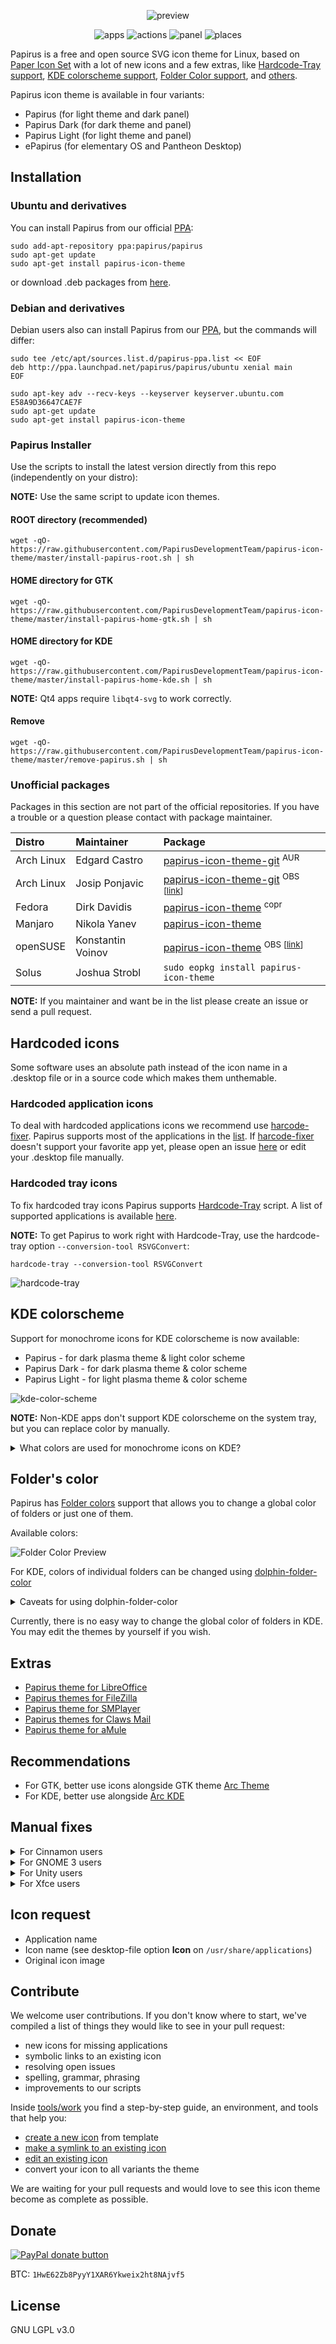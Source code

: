 <p align="center">
  <img src="https://raw.githubusercontent.com/PapirusDevelopmentTeam/papirus-icon-theme/master/preview.png" alt="preview"/>
</p>

<p align="center">
  <img alt="apps" src="https://img.shields.io/badge/apps_icons-3000%2B-5294e2.svg?style=flat-square"/>
  <img alt="actions" src="https://img.shields.io/badge/actions_icons-1700%2B-5294e2.svg?style=flat-square"/>
  <img alt="panel" src="https://img.shields.io/badge/panel_icons-1600%2B-5294e2.svg?style=flat-square"/>
  <img alt="places" src="https://img.shields.io/badge/places_icons-880%2B-5294e2.svg?style=flat-square"/>
</p>

Papirus is a free and open source SVG icon theme for Linux, based on [Paper Icon Set](https://github.com/snwh/paper-icon-theme) with a lot of new icons and a few extras, like [Hardcode-Tray support](#hardcoded-tray-icons), [KDE colorscheme support](#kde-colorscheme), [Folder Color support](#folders-color), and [others](#extras).

Papirus icon theme is available in four variants:

 - Papirus (for light theme and dark panel)
 - Papirus Dark (for dark theme and panel)
 - Papirus Light (for light theme and panel)
 - ePapirus (for elementary OS and Pantheon Desktop)

## Installation

### Ubuntu and derivatives

You can install Papirus from our official [PPA](https://launchpad.net/~papirus/+archive/ubuntu/papirus):

```
sudo add-apt-repository ppa:papirus/papirus
sudo apt-get update
sudo apt-get install papirus-icon-theme
```

or download .deb packages from [here](https://launchpad.net/~papirus/+archive/ubuntu/papirus/+packages?field.name_filter=papirus-icon-theme).

### Debian and derivatives

Debian users also can install Papirus from our [PPA](https://launchpad.net/~papirus/+archive/ubuntu/papirus), but the commands will differ:

```
sudo tee /etc/apt/sources.list.d/papirus-ppa.list << EOF
deb http://ppa.launchpad.net/papirus/papirus/ubuntu xenial main
EOF

sudo apt-key adv --recv-keys --keyserver keyserver.ubuntu.com E58A9D36647CAE7F
sudo apt-get update
sudo apt-get install papirus-icon-theme
```


### Papirus Installer

Use the scripts to install the latest version directly from this repo (independently on your distro):

**NOTE:** Use the same script to update icon themes.

#### ROOT directory (recommended)

```
wget -qO- https://raw.githubusercontent.com/PapirusDevelopmentTeam/papirus-icon-theme/master/install-papirus-root.sh | sh
```
#### HOME directory for GTK

```
wget -qO- https://raw.githubusercontent.com/PapirusDevelopmentTeam/papirus-icon-theme/master/install-papirus-home-gtk.sh | sh
```

#### HOME directory for KDE

```
wget -qO- https://raw.githubusercontent.com/PapirusDevelopmentTeam/papirus-icon-theme/master/install-papirus-home-kde.sh | sh
```

**NOTE:** Qt4 apps require `libqt4-svg` to work correctly.

#### Remove

```
wget -qO- https://raw.githubusercontent.com/PapirusDevelopmentTeam/papirus-icon-theme/master/remove-papirus.sh | sh
```

### Unofficial packages

Packages in this section are not part of the official repositories. If you have a trouble or a question please contact with package maintainer.

| **Distro** | **Maintainer**    | **Package**                              |
| :--------- | :---------------- | :--------------------------------------- |
| Arch Linux | Edgard Castro     | [papirus-icon-theme-git](https://aur.archlinux.org/packages/papirus-icon-theme-git/) <sup>AUR</sup> |
| Arch Linux | Josip Ponjavic    | [papirus-icon-theme-git](https://software.opensuse.org/download.html?project=home:metakcahura&package=papirus-icon-theme-git) <sup>OBS [[link](https://build.opensuse.org/package/show/home:metakcahura/papirus-icon-theme-git)]</sub> |
| Fedora     | Dirk Davidis      | [papirus-icon-theme](https://copr.fedorainfracloud.org/coprs/dirkdavidis/papirus-icon-theme/) <sup>copr</sup> |
| Manjaro    | Nikola Yanev      | [papirus-icon-theme](http://download.tuxfamily.org/gericom/README.html) |
| openSUSE   | Konstantin Voinov | [papirus-icon-theme](https://software.opensuse.org/download.html?project=home:kill_it&package=papirus-icon-theme) <sup>OBS [[link](https://build.opensuse.org/package/show/home:kill_it/papirus-icon-theme)]</sub> |
| Solus      | Joshua Strobl     | `sudo eopkg install papirus-icon-theme`  |

**NOTE:** If you maintainer and want be in the list please create an issue or send a pull request.

## Hardcoded icons

Some software uses an absolute path instead of the icon name in a .desktop file or in a source code which makes them unthemable.

### Hardcoded application icons

To deal with hardcoded applications icons we recommend use [harcode-fixer](https://github.com/Foggalong/hardcode-fixer). Papirus supports most of the applications in the [list](https://github.com/Foggalong/hardcode-fixer/blob/master/tofix.csv). If [harcode-fixer](https://github.com/Foggalong/hardcode-fixer) doesn't support your favorite app yet, please open an issue [here](https://github.com/Foggalong/hardcode-fixer/issues) or edit your .desktop file manually.

### Hardcoded tray icons

To fix hardcoded tray icons Papirus supports [Hardcode-Tray](https://github.com/bil-elmoussaoui/Hardcode-Tray) script. A list of supported applications is available [here](https://github.com/bil-elmoussaoui/Hardcode-Tray/tree/master/data/database).

**NOTE:** To get Papirus to work right with Hardcode-Tray, use the hardcode-tray option `--conversion-tool RSVGConvert`:

```
hardcode-tray --conversion-tool RSVGConvert
```

![hardcode-tray](http://i.imgur.com/6hFm6aj.png)

## KDE colorscheme

Support for monochrome icons for KDE colorscheme is now available:
- Papirus - for dark plasma theme & light color scheme
- Papirus Dark - for dark plasma theme & color scheme
- Papirus Light - for light plasma theme & color scheme

![kde-color-scheme](http://i.imgur.com/oM1qhQH.png)

**NOTE:** Non-KDE apps don't support KDE colorscheme on the system tray, but you can replace color by manually.

<details>
<summary>What colors are used for monochrome icons on KDE?</summary>

**Papirus**:
- actions, devices, places
  - class: **ColorScheme-Text** color: `#5c616c`
  - class: **ColorScheme-Highlight** color: `#5294e2`
- panel
  - class: **ColorScheme-ButtonBackground** color: `#d3dae3`
  - class: **ColorScheme-Highlight** color: `#5294e2`

**Papirus-Dark**:
- actions, devices, places and panel
  - class: **ColorScheme-Text** color: `#d3dae3`
  - class: **ColorScheme-Highlight** color: `#5294e2`

**Papirus-Light**:
- actions, devices, places and panel
  - class: **ColorScheme-Text** color: `#5c616c`
  - class: **ColorScheme-Highlight** color: `#5294e2`
</details>

## Folder's color

Papirus has [Folder colors](http://foldercolor.tuxfamily.org/) support that allows you to change a global color of folders or just one of them.

Available colors:

![Folder Color Preview](http://i.imgur.com/JSIa5WD.png)

For KDE, colors of individual folders can be changed using [dolphin-folder-color](https://github.com/audoban/dolphin-folder-color)
<details>
<summary>Caveats for using dolphin-folder-color</summary>

- The flags of the `kdialog` command used by the scripts varies by version. Some newer versions lack the `--caption` and `--geometry` flags. You may need to edit the script files manually so that they can be successfully run.
- Papirus icon theme does not have the same color set as the default Breeze theme, so one or two of the colors may not work.

</details>

Currently, there is no easy way to change the global color of folders in KDE. You may edit the themes by yourself if you wish.

## Extras

- [Papirus theme for LibreOffice](https://github.com/PapirusDevelopmentTeam/papirus-libreoffice-theme)
- [Papirus themes for FileZilla](https://github.com/PapirusDevelopmentTeam/papirus-filezilla-themes)
- [Papirus theme for SMPlayer](https://github.com/PapirusDevelopmentTeam/papirus-smplayer-theme)
- [Papirus themes for Claws Mail](https://github.com/PapirusDevelopmentTeam/papirus-claws-mail-theme)
- [Papirus theme for aMule](https://github.com/PapirusDevelopmentTeam/papirus-amule-theme)

## Recommendations

- For GTK, better use icons alongside GTK theme [Arc Theme](https://github.com/horst3180/arc-theme)
- For KDE, better use alongside [Arc KDE](https://github.com/PapirusDevelopmentTeam/arc-kde)

## Manual fixes

<details>
<summary>For Cinnamon users</summary>

For Cinnamon users who want use Papirus icon theme with [arc-theme](https://github.com/horst3180/arc-theme), we recommend the following combinations:

**light theme**

- Window borders `Arc` or `Arc-Darker`
- Icons `ePapirus`
- Controls `Arc` or `Arc-Darker`
- Desktop `Arc` or `Arc-Dark`

**dark theme**

- Window borders `Arc-Dark`
- Icons `Papirus-Dark`
- Controls `Arc-Dark`
- Desktop `Arc-Dark` with an another color for tray icons:

```
sudo sed -i.orig 's/white/#d3dae3/g' /usr/share/themes/Arc-Dark/cinnamon/cinnamon.css
```

![Cinnamon Arc-Dark theme fix](http://i.imgur.com/XXejgtD.png)

Also, increase panel size with `Allow Cinnamon to scale panel text and icons according to the panel height` option because Papirus contains only 22px and 24px panel's icons.
</details>

<details>
<summary>For GNOME 3 users</summary>

For Gnome users who want use Papirus icon theme with [arc-theme](https://github.com/horst3180/arc-theme), we recommend
use [TopIcons Plus](https://extensions.gnome.org/extension/1031/topicons/) extension with icon size **22px** or **24px**

And change icons color for panel:
```
sudo sed -i.orig 's/white/#d3dae3/g' /usr/share/themes/Arc-Dark/gnome-shell/gnome-shell.css
```
![Gnome Arc-Dark theme fix](http://i.imgur.com/5Mb2HRs.png)

Also, we recommend using [AppIndicator/KStatusNotifierItem Support](https://extensions.gnome.org/extension/615/appindicator-support/) extension for appindicator-apps, because patched version of sni-qt for hardcode-tray doesn't work without that on gnome-shell.

To fix tiny icons size of the extension use the following command (details [rgcjonas/gnome-shell-extension-appindicator#68](https://github.com/rgcjonas/gnome-shell-extension-appindicator/issues/68)):

```
sed -i.orig '/indicator, icon_size/a icon_size += 8;' ~/.local/share/gnome-shell/extensions/appindicatorsupport@rgcjonas.gmail.com/appIndicator.js
```
</details>

<details>
<summary>For Unity users</summary>

For Unity users, we recommend installing patched [Notify-OSD](https://launchpad.net/~leolik/+archive/ubuntu/leolik) and change an icon size to 33px.

*~/.notify-osd* file:

```
slot-allocation = dynamic
bubble-expire-timeout = 10sec
bubble-vertical-gap = 10px
bubble-horizontal-gap = 10px
bubble-corner-radius = 24px
bubble-icon-size = 33px
bubble-gauge-size = 6px
bubble-width = 240px
bubble-background-color = 2f343f
bubble-background-opacity = 95%
text-margin-size = 10px
text-title-size = 100%
text-title-weight = bold
text-title-color = adb7bf
text-title-opacity = 100%
text-body-size = 90%
text-body-weight = normal
text-body-color = eaeaea
text-body-opacity = 100%
text-shadow-opacity = 50%
location = 1
bubble-prevent-fade = 1
bubble-close-on-click = 1
bubble-as-desktop-bg = 0
```

![notify-fix](http://i.imgur.com/hjTpvca.png)

Also, you can change [Unity launcher icon](https://github.com/PapirusDevelopmentTeam/papirus-icon-theme/tree/master/Papirus/extra/unity) and [unity-tweak-tool icons](https://github.com/PapirusDevelopmentTeam/papirus-icon-theme/tree/master/Papirus/extra/unity-tweak-tool). Look into the extra folder in the icon theme.
</details>

<details>
<summary>For Xfce users</summary>

Here is a few recommendation for Xfce users.

#### Thunar File Manager

Go to `Edit` → `Preferences...`. Click on `Side Pane` tab. Under `Side Pane`, look for `Icon Size` and set to `Very Small`.

![thunar-prefecences](http://i.imgur.com/Iu1TIEa.png)

#### Notification Area

Go to `Settings Manager` → `Panel` → `Items` tab. Select `Notification Area` item and click on `Edit currently selected item` button. Under `Appearance` set the following options:

- Set `Maximum icon size (px)` to `24`
- Uncheck `Show frame`

![xfce4-notification-area](http://i.imgur.com/MopCZBZ.png)
</details>

## Icon request

- Application name
- Icon name (see desktop-file option **Icon** on `/usr/share/applications`)
- Original icon image

## Contribute

We welcome user contributions. If you don't know where to start, we've compiled a list of things they would like to see in your pull request:

- new icons for missing applications
- symbolic links to an existing icon
- resolving open issues
- spelling, grammar, phrasing
- improvements to our scripts

Inside [tools/work](tools/work) you find a step-by-step guide, an environment, and tools that help you:

- [create a new icon](tools/work#create-a-new-icon) from template
- [make a symlink to an existing icon](tools/work#make-symlinks-to-an-existing-icon)
- [edit an existing icon](tools/work#edit-an-existing-icon)
- convert your icon to all variants the theme

We are waiting for your pull requests and would love to see this icon theme become as complete as possible.

## Donate

<span class="paypal"><a href="https://www.paypal.me/varlesh" title="Donate to this project using Paypal"><img src="https://www.paypalobjects.com/webstatic/mktg/Logo/pp-logo-100px.png" alt="PayPal donate button" /></a></span>

BTC: `1HwE62Zb8PyyY1XAR6Ykweix2ht8NAjvf5`

## License

GNU LGPL v3.0
